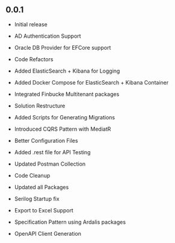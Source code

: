 ## 0.0.1

- Initial release

- AD Authentication Support
- Oracle DB Provider for EFCore support
- Code Refactors
- Added ElasticSearch + Kibana for Logging
- Added Docker Compose for ElasticSearch + Kibana Container
- Integrated Finbucke Multitenant packages
- Solution Restructure
- Added Scripts for Generating Migrations
- Introduced CQRS Pattern with MediatR
- Better Configuration Files
- Added .rest file for API Testing
- Updated Postman Collection
- Code Cleanup
- Updated all Packages
- Serilog Startup fix
- Export to Excel Support
- Specification Pattern using Ardalis packages
- OpenAPI Client Generation
